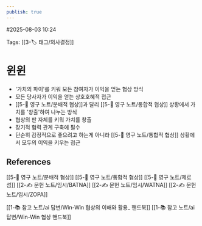 ```yaml
---
publish: true
---
```

#2025-08-03 10:24

Tags: [[3-🏷️ 태그/의사결정]]
# 윈윈
- '가치의 파이'를 키워 모든 참여자가 이익을 얻는 협상 방식
- 모든 당사자가 이익을 얻는 상호호혜적 접근
- [[5-💎 영구 노트/분배적 협상]]과 달리 [[5-💎 영구 노트/통합적 협상]] 상황에서 가치를 '창출'하여 나누는 방식
- 협상의 판 자체를 키워 가치를 창출
- 장기적 협력 관계 구축에 필수
- 단순히 감정적으로 좋으려고 하는게 아니라 [[5-💎 영구 노트/통합적 협상]] 상황에서 모두의 이익을 키우는 접근

## References
 [[5-💎 영구 노트/분배적 협상]]
 [[5-💎 영구 노트/통합적 협상]]
 [[5-💎 영구 노트/제로섬]]
 [[2-✍️ 문헌 노트/임시/BATNA]]
 [[2-✍️ 문헌 노트/임시/WATNA]]
 [[2-✍️ 문헌 노트/임시/ZOPA]]

[[1-📚 참고 노트/ai 답변/Win-Win 협상의 이해와 활용_ 핸드북]]
[[1-📚 참고 노트/ai 답변/Win-Win 협상 핸드북]]